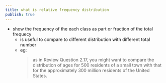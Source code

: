 ```yaml
---
title: what is relative frequency distribution
publish: true
---
```


- show the frequency of the each class as part or fraction of the total frequecy
	- is useful to compare to different distribution with different total number
	- eg: 
	  >as in Review Question 2.17, you might want to compare the distribution of ages for 500 residents of a small town with that for the approximately 300 million residents of the United States.



